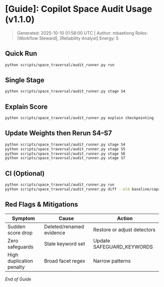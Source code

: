 # [Guide]: Copilot Space Audit Usage (v1.1.0)
> Generated: 2025-10-10 01:58:00 UTC | Author: mbaetiong
Roles: [Workflow Steward], [Reliability Analyst]  Energy: 5

## Quick Run
```bash
python scripts/space_traversal/audit_runner.py run
```

## Single Stage
```bash
python scripts/space_traversal/audit_runner.py stage S4
```

## Explain Score
```bash
python scripts/space_traversal/audit_runner.py explain checkpointing
```

## Update Weights then Rerun S4–S7
```bash
python scripts/space_traversal/audit_runner.py stage S4
python scripts/space_traversal/audit_runner.py stage S5
python scripts/space_traversal/audit_runner.py stage S6
python scripts/space_traversal/audit_runner.py stage S7
```

## CI (Optional)
```bash
python scripts/space_traversal/audit_runner.py run
python scripts/space_traversal/audit_runner.py diff --old baseline/capabilities_scored.json --new audit_artifacts/capabilities_scored.json
```

## Red Flags & Mitigations
| Symptom | Cause | Action |
|---------|-------|--------|
| Sudden score drop | Deleted/renamed evidence | Restore or adjust detectors |
| Zero safeguards | Stale keyword set | Update SAFEGUARD_KEYWORDS |
| High duplication penalty | Broad facet regex | Narrow patterns |

*End of Guide*
